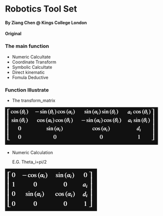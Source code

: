 # Robotics Tool Set
#### By Ziang Chen @ Kings College London
#### Original

### The main function
  * Numeric Calcultate
  * Coordinate Transform
  * Symbolic Calcultate
  * Direct kinematic
  * Fomula Deductive

### Function Illustrate
 
 * The transform_matrix
 
 ![](Pics/transform_matrix.png) 

 * Numeric Calculation
 
   E.G. Theta_i=pi/2
   
 ![](Pics/thetapi2.png)

